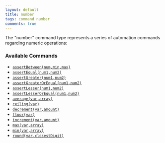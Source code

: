 ```yaml
---
layout: default
title: number
tags: command number
comments: true
---
```



The "number" command type represents a series of automation commands regarding numeric operations:


### Available Commands
- [`assertBetween(num,min,max)`](assertBetween(num,min,max))
- [`assertEqual(num1,num2)`](assertEqual(num1,num2))
- [`assertGreater(num1,num2)`](assertGreater(num1,num2))
- [`assertGreaterOrEqual(num1,num2)`](assertGreaterOrEqual(num1,num2))
- [`assertLesser(num1,num2)`](assertLesser(num1,num2))
- [`assertLesserOrEqual(num1,num2)`](assertLesserOrEqual(num1,num2))
- [`average(var,array)`](average(var,array))
- [`ceiling(var)`](ceiling(var))
- [`decrement(var,amount)`](decrement(var,amount))
- [`floor(var)`](floor(var))
- [`increment(var,amount)`](increment(var,amount))
- [`max(var,array)`](max(var,array))
- [`min(var,array)`](min(var,array))
- [`round(var,closestDigit)`](round(var,closestDigit))


